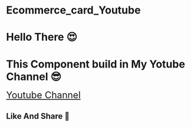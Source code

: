 # Ecommerce_card_Youtube
<h1>Hello There  😍 </h1>
<h1> This Component build in  My Yotube Channel 😎</h1>
<a style="font-size:25px;" href="https://www.youtube.com/channel/UC4Hz-ntDHefICIBkutpadBA" target="_blanck">  Youtube Channel </a>
<h2>Like And Share 🤩 </h2>
